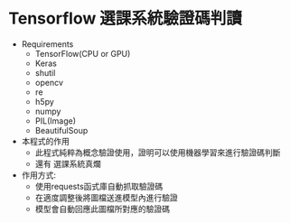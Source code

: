 # Tensorflow 選課系統驗證碼判讀
* Requirements
    *  TensorFlow(CPU or GPU)
    *  Keras
    *  shutil
    *  opencv
    *  re
    *  h5py
    *  numpy
    *  PIL(Image)
    *  BeautifulSoup
*  本程式的作用
    *  此程式純粹為概念驗證使用，證明可以使用機器學習來進行驗證碼判斷
    *  還有 選課系統真爛
*  作用方式:
    *  使用requests函式庫自動抓取驗證碼
    *  在適度調整後將圖檔送進模型內進行驗證
    *  模型會自動回應此圖檔所對應的驗證碼
